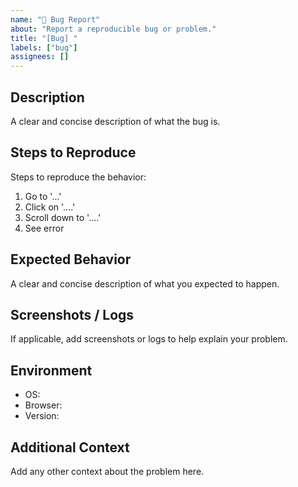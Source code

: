 ```yaml
---
name: "🐞 Bug Report"
about: "Report a reproducible bug or problem."
title: "[Bug] "
labels: ["bug"]
assignees: []
---
```


## Description

A clear and concise description of what the bug is.

## Steps to Reproduce

Steps to reproduce the behavior:
1. Go to '...'
2. Click on '....'
3. Scroll down to '....'
4. See error

## Expected Behavior

A clear and concise description of what you expected to happen.

## Screenshots / Logs

If applicable, add screenshots or logs to help explain your problem.

## Environment

- OS:
- Browser:
- Version:

## Additional Context

Add any other context about the problem here.
